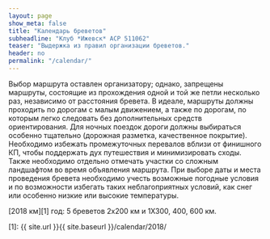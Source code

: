```yaml
---
layout: page
show_meta: false
title: "Календарь бреветов"
subheadline: "Клуб *Ижевск* ACP 511062"
teaser: "Выдержка из правил организации бреветов."
header: no
permalink: "/calendar/"
---
```

Выбор маршрута оставлен организатору; однако, запрещены маршруты, состоящие из прохождения одной и той же петли несколько раз, независимо от расстояния бревета. В идеале, маршруты должны проходить по дорогам с малым движением, а также по дорогам, по которым легко следовать без дополнительных средств ориентирования. Для ночных поездок дороги должны выбираться особенно тщательно (дорожная разметка, качественное покрытие). Необходимо избежать промежуточных перевалов вблизи от финишного КП, чтобы поддержать дух путешествия и минимизировать сходы. Также необходимо отдельно отмечать участки со сложным ландшафтом во время объявления маршрута. При выборе даты и места проведения бревета необходимо учесть возможные погодные условия и по возможности избегать таких неблагоприятных условий, как снег или особенно низкие или высокие температуры.

[2018 км][1] год: 5 бреветов 2х200 км и 1Х300, 400, 600 км.

 [1]: {{ site.url }}{{ site.baseurl }}/calendar/2018/

